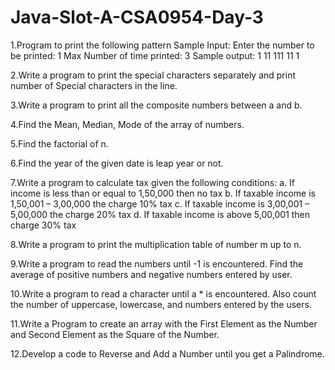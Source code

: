 # Java-Slot-A-CSA0954-Day-3

1.Program to print the following pattern
Sample Input:
Enter the number to be printed: 1
Max Number of time printed: 3
Sample output:
1
11
111
11
1

2.Write a program to print the special characters separately and print number of Special characters in the line.

3.Write a program to print all the composite numbers between a and b.

4.Find the Mean, Median, Mode of the array of numbers.

5.Find the factorial of n.

6.Find the year of the given date is leap year or not.

7.Write a program to calculate tax given the following conditions:
a. If income is less than or equal to 1,50,000 then no tax
b. If taxable income is 1,50,001 – 3,00,000 the charge 10% tax
c. If taxable income is 3,00,001 – 5,00,000 the charge 20% tax
d. If taxable income is above 5,00,001 then charge 30% tax

8.Write a program to print the multiplication table of number m up to n.

9.Write a program to read the numbers until -1 is encountered. Find the average of positive numbers and negative numbers entered by user.

10.Write a program to read a character until a * is encountered. Also count the number of uppercase, lowercase, and numbers entered by the users.

11.Write a Program to create an array with the First Element as the Number and Second Element as the Square of the Number.

12.Develop a code to Reverse and Add a Number until you get a Palindrome.
